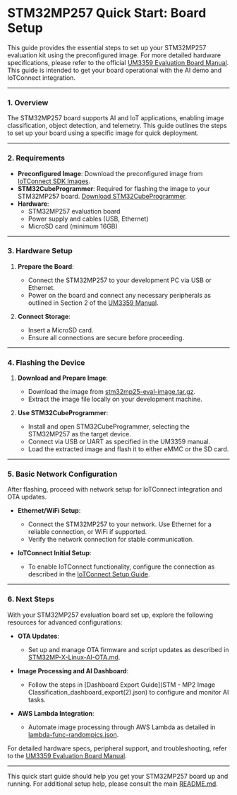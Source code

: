 # STM32MP257 Quick Start: Board Setup

This guide provides the essential steps to set up your STM32MP257 evaluation kit using the preconfigured image. For more detailed hardware specifications, please refer to the official [UM3359 Evaluation Board Manual](um3359-evaluation-board-with-stm32mp257f-mpu-stmicroelectronics.pdf). This guide is intended to get your board operational with the AI demo and IoTConnect integration.

---

### 1. Overview

The STM32MP257 board supports AI and IoT applications, enabling image classification, object detection, and telemetry. This guide outlines the steps to set up your board using a specific image for quick deployment.

---

### 2. Requirements

- **Preconfigured Image**: Download the preconfigured image from [IoTConnect SDK Images](https://iotconnect-sdk-images.s3.amazonaws.com/MPU/mickledore/st/stm32mp257x-ev1/stm32mp25-eval-image.tar.gz).
- **STM32CubeProgrammer**: Required for flashing the image to your STM32MP257 board. [Download STM32CubeProgrammer](https://www.st.com/en/development-tools/stm32cubeprog.html).
- **Hardware**:
  - STM32MP257 evaluation board
  - Power supply and cables (USB, Ethernet)
  - MicroSD card (minimum 16GB)

---

### 3. Hardware Setup

1. **Prepare the Board**:
   - Connect the STM32MP257 to your development PC via USB or Ethernet.
   - Power on the board and connect any necessary peripherals as outlined in Section 2 of the [UM3359 Manual](um3359-evaluation-board-with-stm32mp257f-mpu-stmicroelectronics.pdf).

2. **Connect Storage**:
   - Insert a MicroSD card.
   - Ensure all connections are secure before proceeding.

---

### 4. Flashing the Device

1. **Download and Prepare Image**:
   - Download the image from [stm32mp25-eval-image.tar.gz](https://iotconnect-sdk-images.s3.amazonaws.com/MPU/mickledore/st/stm32mp257x-ev1/stm32mp25-eval-image.tar.gz).
   - Extract the image file locally on your development machine.

2. **Use STM32CubeProgrammer**:
   - Install and open STM32CubeProgrammer, selecting the STM32MP257 as the target device.
   - Connect via USB or UART as specified in the UM3359 manual.
   - Load the extracted image and flash it to either eMMC or the SD card.

---

### 5. Basic Network Configuration

After flashing, proceed with network setup for IoTConnect integration and OTA updates.

- **Ethernet/WiFi Setup**:
  - Connect the STM32MP257 to your network. Use Ethernet for a reliable connection, or WiFi if supported.
  - Verify the network connection for stable communication.

- **IoTConnect Initial Setup**:
  - To enable IoTConnect functionality, configure the connection as described in the [IoTConnect Setup Guide](IoTConnect-setup.md).

---

### 6. Next Steps

With your STM32MP257 evaluation board set up, explore the following resources for advanced configurations:

- **OTA Updates**:
  - Set up and manage OTA firmware and script updates as described in [STM32MP-X-Linux-AI-OTA.md](STM32MP-X-Linux-AI-OTA.md).

- **Image Processing and AI Dashboard**:
  - Follow the steps in [Dashboard Export Guide](STM - MP2 Image Classification_dashboard_export(2).json) to configure and monitor AI tasks.

- **AWS Lambda Integration**:
  - Automate image processing through AWS Lambda as detailed in [lambda-func-randompics.json](lambda-func-randompics.json).

For detailed hardware specs, peripheral support, and troubleshooting, refer to the [UM3359 Evaluation Board Manual](um3359-evaluation-board-with-stm32mp257f-mpu-stmicroelectronics.pdf).

---

This quick start guide should help you get your STM32MP257 board up and running. For additional setup help, please consult the main [README.md](README.md).
